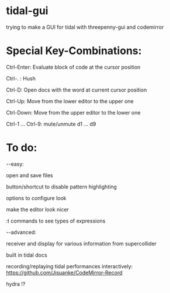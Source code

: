 # tidal-gui
trying to make a GUI for tidal with threepenny-gui and codemirror

# Special Key-Combinations:

Ctrl-Enter: Evaluate block of code at the cursor position

Ctrl-. : Hush

Ctrl-D: Open docs with the word at current cursor position

Ctrl-Up: Move from the lower editor to the upper one

Ctrl-Down: Move from the upper editor to the lower one

Ctrl-1 ... Ctrl-9: mute/unmute d1 ... d9

# To do:

--easy:

open and save files

button/shortcut to disable pattern highlighting

options to configure look

make the editor look nicer

:t commands to see types of expressions

--advanced:

receiver and display for various information from supercollider

built in tidal docs

recording/replaying tidal performances interactively:
https://github.com/Jisuanke/CodeMirror-Record

hydra !?
